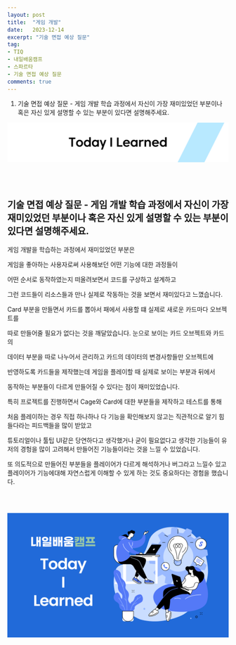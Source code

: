 ```yaml
---
layout: post
title:  "게임 개발"
date:   2023-12-14
excerpt: "기술 면접 예상 질문"
tag:
- TIQ
- 내일배움캠프
- 스파르타
- 기술 면접 예상 질문
comments: true
---
```


1. 기술 면접 예상 질문 - 게임 개발 학습 과정에서 자신이 가장 재미있었던 부분이나 혹은 자신 있게 설명할 수 있는 부분이 있다면 설명해주세요.
   
![nbcbanner](/assets/img/TILbanner.png)

<br/>
<br/>

## 기술 면접 예상 질문 - 게임 개발 학습 과정에서 자신이 가장 재미있었던 부분이나 혹은 자신 있게 설명할 수 있는 부분이 있다면 설명해주세요.

게임 개발을 학습하는 과정에서 재미있었던 부분은

게임을 좋아하는 사용자로써 사용해보던 어떤 기능에 대한 과정들이 

어떤 순서로 동작하였는지 떠올려보면서 코드를 구상하고 설계하고 

그런 코드들이 리소스들과 만나 실제로 작동하는 것을 보면서 재미있다고 느꼈습니다.


Card 부분을 만들면서 카드를 뽑아서 패에서 사용할 떄 실제로 새로운 카드마다 오브젝트를 

따로 만들어줄 필요가 없다는 것을 깨달았습니다. 눈으로 보이는 카드 오브젝트와 카드의 

데이터 부분을 따로 나누어서 관리하고 카드의 데이터의 변경사항들만 오브젝트에 

반영하도록 카드들을 제작했는데 게임을 플레이할 때 실제로 보이는 부분과 뒤에서 

동작하는 부분들이 다르게 만들어질 수 있다는 점이 재미있었습니다.


특히 프로젝트를 진행하면서 Cage와 Card에 대한 부분들을 제작하고 테스트를 통해

처음 플레이하는 경우 직접 하나하나 다 기능을 확인해보지 않고는 직관적으로 알기 힘들다라는 피드백들을 많이 받았고
 
튜토리얼이나 툴팁 UI같은 당연하다고 생각했거나 굳이 필요없다고 생각한 기능들이 
유저의 경헝을 많이 고려해서 만들어진 기능들이라는 것을 느낄 수 있었습니다.

또 의도적으로 만들어진 부분들을 플레이어가 다르게 해석하거나 버그라고 느낄수 있고 플레이어가 기능에대해 자연스럽게 이해할 수 있게 하는 것도 중요하다는 경험을 했습니다.








<br/>
<br/>

![nbcthumbnail](/assets/img/thumbnail-image.png)
